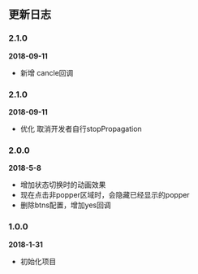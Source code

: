 ## 更新日志

### 2.1.0

**2018-09-11**

- 新增 cancle回调

### 2.1.0

**2018-09-11**

- 优化 取消开发者自行stopPropagation

### 2.0.0

**2018-5-8**

- 增加状态切换时的动画效果
- 现在点击非popper区域时，会隐藏已经显示的popper
- 删除btns配置，增加yes回调

### 1.0.0

**2018-1-31**

- 初始化项目
